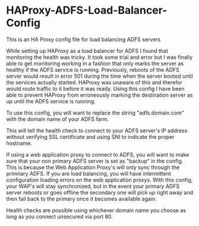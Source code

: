 # HAProxy-ADFS-Load-Balancer-Config
This is an HA Proxy config file for load balancing ADFS servers

While setting up HAProxy as a load balancer for ADFS I found that monitoring the health was tricky.
It took some trial and error but I was finally able to get monitoring working in a fashion that only
marks the server as healthy if the ADFS service is running. Previously, reboots of the ADFS server would
result in error 501 during the time when the server booted until the services actually started. HAProxy was
unaware of this and therefor would route traffic to it before it was ready. Using this config I have been able to prevent
HAProxy from erroneously marking the destination server as up until the ADFS service is running.

To use this config, you will want to replace the string "adfs.domain.com" with the domain name of your ADFS farm.

This will tell the health check to connect to your ADFS server's IP address without verifying SSL certificate and
using SNI to indicate the proper hostname.

If using a web application proxy to connect to ADFS, you will want to make sure that your non primary ADFS server is set as "backup" in the config. This is because the Web Application Proxy's will only sync through the primnary ADFS. If you are load balancing, you will have intermittent configuration loading errors on the web application proxys. With this config, your WAP's will stay synchronized, but in the event your primary ADFS server reboots or goes offline the secondary one will pick up right away and then fail back to the primary once it becomes available again.

Health checks are possible using whichever domain name you choose as long as you connect unsecured via port 80.
